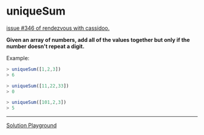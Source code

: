 # uniqueSum

[issue #346 of rendezvous with cassidoo.](https://buttondown.email/cassidoo/archive/the-privilege-of-a-lifetime-is-to-become-who-you/)

**Given an array of numbers, add all of the values together but only if the number doesn't repeat a digit.**

Example:

```ts
> uniqueSum([1,2,3])
> 6

> uniqueSum([11,22,33])
> 0

> uniqueSum([101,2,3])
> 5
```

---

[Solution Playground](https://tsplay.dev/wedJgW)
